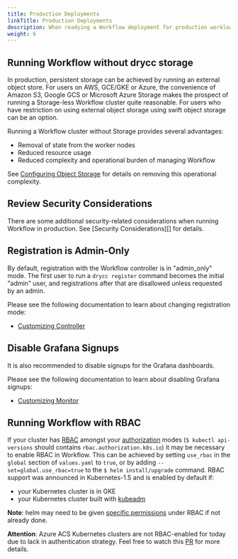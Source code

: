 ```yaml
---
title: Production Deployments
linkTitle: Production Deployments
description: When readying a Workflow deployment for production workloads, there are some additional recommendations.
weight: 6
---
```


## Running Workflow without drycc storage

In production, persistent storage can be achieved by running an external object store.
For users on AWS, GCE/GKE or Azure, the convenience of Amazon S3, Google GCS or Microsoft Azure Storage
makes the prospect of running a Storage-less Workflow cluster quite reasonable. For users who have restriction
on using external object storage using swift object storage can be an option.

Running a Workflow cluster without Storage provides several advantages:

 - Removal of state from the worker nodes
 - Reduced resource usage
 - Reduced complexity and operational burden of managing Workflow

See [Configuring Object Storage][] for details on removing this operational complexity.


## Review Security Considerations

There are some additional security-related considerations when running Workflow in production.
See [Security Considerations][] for details.


## Registration is Admin-Only

By default, registration with the Workflow controller is in "admin_only" mode. The first user
to run a `drycc register` command becomes the initial "admin" user, and registrations after that
are disallowed unless requested by an admin.

Please see the following documentation to learn about changing registration mode:

 - [Customizing Controller][]

## Disable Grafana Signups

It is also recommended to disable signups for the Grafana dashboards.

Please see the following documentation to learn about disabling Grafana signups:

 - [Customizing Monitor][]

## Running Workflow with RBAC

If your cluster has [RBAC](https://kubernetes.io/docs/admin/authorization/rbac/) amongst your [authorization](https://kubernetes.io/docs/admin/authorization/) modes (`$ kubectl api-versions` should contains `rbac.authorization.k8s.io`) it may be necessary to enable RBAC in Workflow.
This can be achieved by setting `use_rbac` in the `global` section of `values.yaml` to `true`, or by adding `--set=global.use_rbac=true` to the `$ helm install/upgrade` command.
RBAC support was announced in Kubernetes-1.5 and is enabled by default if:
- your Kubernetes cluster is in GKE
- your Kubernetes cluster built with [kubeadm](https://kubernetes.io/docs/getting-started-guides/kubeadm/)

**Note**: helm may need to be given [specific permissions][helm specific permissions] under RBAC if not already done.

**Attention**: Azure ACS Kubernetes clusters are not RBAC-enabled for today due to lack in authentication strategy. Feel free to watch this [PR](https://github.com/kubernetes/kubernetes/pull/43987) for more details.

[configuring object storage]: ../installing-workflow/configuring-object-storage.md
[customizing controller]: tuning-component-settings.md#customizing-the-controller
[customizing monitor]: tuning-component-settings.md#customizing-the-monitor
[database]: ../understanding-workflow/components.md#database
[logger]: ../understanding-workflow/components.md#logger
[storage]: ../understanding-workflow/components.md#storage
[platform ssl]: platform-ssl.md
[registry]: ../understanding-workflow/components.md#registry
[helm specific permissions]: ../installing-workflow/index.md#check-your-authorization
